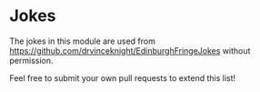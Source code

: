 # Jokes

The jokes in this module are used from https://github.com/drvinceknight/EdinburghFringeJokes without permission.

Feel free to submit your own pull requests to extend this list!